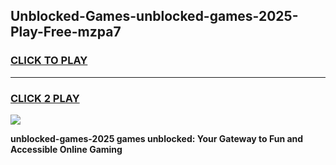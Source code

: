 
## Unblocked-Games-unblocked-games-2025-Play-Free-mzpa7
<h3>
<a href="https://premium76.site?title=unblocked-games-2025&ref=18A">CLICK TO PLAY</a></h3>
<hr>

<h3>
<a href="https://premium76.site?title=unblocked-games-2025&ref=18A">CLICK 2 PLAY</a>
  
</h3>

<a href="https://premium76.site?title=unblocked-games-2025&ref=18A"><img src="https://clearcache.store/games.png"></a>


**unblocked-games-2025 games unblocked: Your Gateway to Fun and Accessible Online Gaming**
